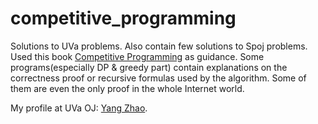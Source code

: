 # competitive_programming
Solutions to UVa problems. Also contain few solutions to Spoj problems.
Used this book [Competitive Programming](http://cpbook.net) as guidance.
Some programs(especially DP & greedy part) contain explanations on the correctness proof or recursive formulas used by the algorithm. Some of them are even the only proof in the whole Internet world.

My profile at UVa OJ: [Yang Zhao](http://uhunt.felix-halim.net/id/784276).
